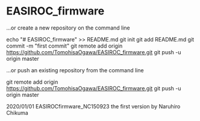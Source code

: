 # EASIROC_firmware

…or create a new repository on the command line

echo "# EASIROC_firmware" >> README.md 
git init 
git add README.md 
git commit -m "first commit" 
git remote add origin https://github.com/TomohisaOgawa/EASIROC_firmware.git 
git push -u origin master 

…or push an existing repository from the command line 

git remote add origin https://github.com/TomohisaOgawa/EASIROC_firmware.git 
git push -u origin master 

2020/01/01 EASIROCfirmware_NC150923 
the first version by Naruhiro Chikuma 
